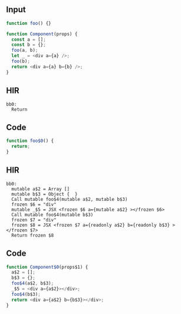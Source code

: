
## Input

```javascript
function foo() {}

function Component(props) {
  const a = [];
  const b = {};
  foo(a, b);
  let _ = <div a={a} />;
  foo(b);
  return <div a={a} b={b} />;
}

```

## HIR

```
bb0:
  Return
```

## Code

```javascript
function foo$0() {
  return;
}

```
## HIR

```
bb0:
  mutable a$2 = Array []
  mutable b$3 = Object {  }
  Call mutable foo$4(mutable a$2, mutable b$3)
  frozen $6 = "div"
  mutable _$5 = JSX <frozen $6 a={mutable a$2} ></frozen $6>
  Call mutable foo$4(mutable b$3)
  frozen $7 = "div"
  frozen $8 = JSX <frozen $7 a={readonly a$2} b={readonly b$3} ></frozen $7>
  Return frozen $8
```

## Code

```javascript
function Component$0(props$1) {
  a$2 = [];
  b$3 = {};
  foo$4(a$2, b$3);
  _$5 = <div a={a$2}></div>;
  foo$4(b$3);
  return <div a={a$2} b={b$3}></div>;
}

```
      